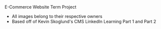 E-Commerce Website Term Project
* All images belong to their respective owners
* Based off of Kevin Skoglund's CMS LinkedIn Learning Part 1 and Part 2